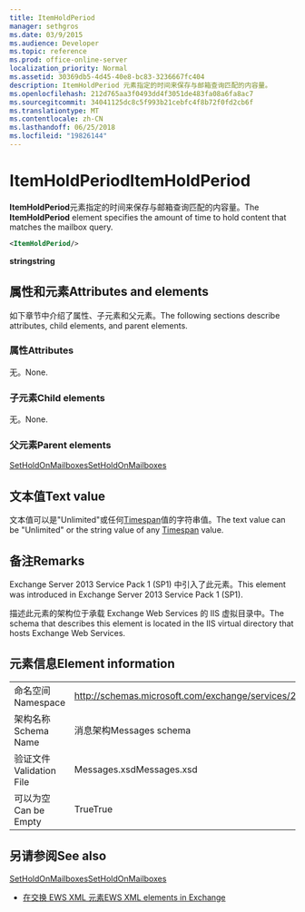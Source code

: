 ```yaml
---
title: ItemHoldPeriod
manager: sethgros
ms.date: 03/9/2015
ms.audience: Developer
ms.topic: reference
ms.prod: office-online-server
localization_priority: Normal
ms.assetid: 30369db5-4d45-40e8-bc83-3236667fc404
description: ItemHoldPeriod 元素指定的时间来保存与邮箱查询匹配的内容量。
ms.openlocfilehash: 212d765aa3f0493dd4f3051de483fa08a6fa8ac7
ms.sourcegitcommit: 34041125dc8c5f993b21cebfc4f8b72f0fd2cb6f
ms.translationtype: MT
ms.contentlocale: zh-CN
ms.lasthandoff: 06/25/2018
ms.locfileid: "19826144"
---
```

# <a name="itemholdperiod"></a><span data-ttu-id="f0215-103">ItemHoldPeriod</span><span class="sxs-lookup"><span data-stu-id="f0215-103">ItemHoldPeriod</span></span>

<span data-ttu-id="f0215-104">**ItemHoldPeriod**元素指定的时间来保存与邮箱查询匹配的内容量。</span><span class="sxs-lookup"><span data-stu-id="f0215-104">The **ItemHoldPeriod** element specifies the amount of time to hold content that matches the mailbox query.</span></span> 
  
```XML
<ItemHoldPeriod/>
```

 <span data-ttu-id="f0215-105">**string**</span><span class="sxs-lookup"><span data-stu-id="f0215-105">**string**</span></span>
## <a name="attributes-and-elements"></a><span data-ttu-id="f0215-106">属性和元素</span><span class="sxs-lookup"><span data-stu-id="f0215-106">Attributes and elements</span></span>

<span data-ttu-id="f0215-107">如下章节中介绍了属性、子元素和父元素。</span><span class="sxs-lookup"><span data-stu-id="f0215-107">The following sections describe attributes, child elements, and parent elements.</span></span>
  
### <a name="attributes"></a><span data-ttu-id="f0215-108">属性</span><span class="sxs-lookup"><span data-stu-id="f0215-108">Attributes</span></span>

<span data-ttu-id="f0215-109">无。</span><span class="sxs-lookup"><span data-stu-id="f0215-109">None.</span></span>
  
### <a name="child-elements"></a><span data-ttu-id="f0215-110">子元素</span><span class="sxs-lookup"><span data-stu-id="f0215-110">Child elements</span></span>

<span data-ttu-id="f0215-111">无。</span><span class="sxs-lookup"><span data-stu-id="f0215-111">None.</span></span>
  
### <a name="parent-elements"></a><span data-ttu-id="f0215-112">父元素</span><span class="sxs-lookup"><span data-stu-id="f0215-112">Parent elements</span></span>

[<span data-ttu-id="f0215-113">SetHoldOnMailboxes</span><span class="sxs-lookup"><span data-stu-id="f0215-113">SetHoldOnMailboxes</span></span>](setholdonmailboxes.md)
  
## <a name="text-value"></a><span data-ttu-id="f0215-114">文本值</span><span class="sxs-lookup"><span data-stu-id="f0215-114">Text value</span></span>

<span data-ttu-id="f0215-115">文本值可以是"Unlimited"或任何[Timespan](http://msdn.microsoft.com/zh-cn/library/1ecy8h51%28v=vs.110%29.aspx)值的字符串值。</span><span class="sxs-lookup"><span data-stu-id="f0215-115">The text value can be "Unlimited" or the string value of any [Timespan](http://msdn.microsoft.com/zh-cn/library/1ecy8h51%28v=vs.110%29.aspx) value.</span></span> 
  
## <a name="remarks"></a><span data-ttu-id="f0215-116">备注</span><span class="sxs-lookup"><span data-stu-id="f0215-116">Remarks</span></span>

<span data-ttu-id="f0215-117">Exchange Server 2013 Service Pack 1 (SP1) 中引入了此元素。</span><span class="sxs-lookup"><span data-stu-id="f0215-117">This element was introduced in Exchange Server 2013 Service Pack 1 (SP1).</span></span>
  
<span data-ttu-id="f0215-118">描述此元素的架构位于承载 Exchange Web Services 的 IIS 虚拟目录中。</span><span class="sxs-lookup"><span data-stu-id="f0215-118">The schema that describes this element is located in the IIS virtual directory that hosts Exchange Web Services.</span></span>
  
## <a name="element-information"></a><span data-ttu-id="f0215-119">元素信息</span><span class="sxs-lookup"><span data-stu-id="f0215-119">Element information</span></span>

|||
|:-----|:-----|
|<span data-ttu-id="f0215-120">命名空间</span><span class="sxs-lookup"><span data-stu-id="f0215-120">Namespace</span></span>  <br/> |http://schemas.microsoft.com/exchange/services/2006/messages  <br/> |
|<span data-ttu-id="f0215-121">架构名称</span><span class="sxs-lookup"><span data-stu-id="f0215-121">Schema Name</span></span>  <br/> |<span data-ttu-id="f0215-122">消息架构</span><span class="sxs-lookup"><span data-stu-id="f0215-122">Messages schema</span></span>  <br/> |
|<span data-ttu-id="f0215-123">验证文件</span><span class="sxs-lookup"><span data-stu-id="f0215-123">Validation File</span></span>  <br/> |<span data-ttu-id="f0215-124">Messages.xsd</span><span class="sxs-lookup"><span data-stu-id="f0215-124">Messages.xsd</span></span>  <br/> |
|<span data-ttu-id="f0215-125">可以为空</span><span class="sxs-lookup"><span data-stu-id="f0215-125">Can be Empty</span></span>  <br/> |<span data-ttu-id="f0215-126">True</span><span class="sxs-lookup"><span data-stu-id="f0215-126">True</span></span>  <br/> |
   
## <a name="see-also"></a><span data-ttu-id="f0215-127">另请参阅</span><span class="sxs-lookup"><span data-stu-id="f0215-127">See also</span></span>



[<span data-ttu-id="f0215-128">SetHoldOnMailboxes</span><span class="sxs-lookup"><span data-stu-id="f0215-128">SetHoldOnMailboxes</span></span>](setholdonmailboxes.md)


- [<span data-ttu-id="f0215-129">在交换 EWS XML 元素</span><span class="sxs-lookup"><span data-stu-id="f0215-129">EWS XML elements in Exchange</span></span>](ews-xml-elements-in-exchange.md)

